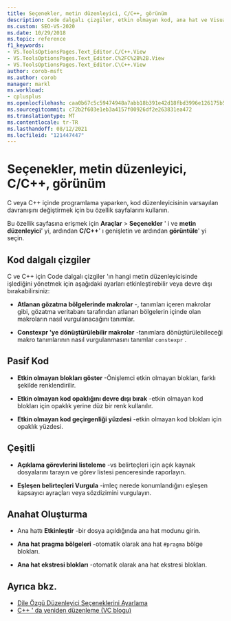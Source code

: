 ```yaml
---
title: Seçenekler, metin düzenleyici, C/C++, görünüm
description: Code dalgalı çizgiler, etkin olmayan kod, ana hat ve Visual Studio içindeki varsayılan davranışı değiştirmek için C/C++ bölümündeki görünüm sayfasını nasıl kullanacağınızı öğrenin.
ms.custom: SEO-VS-2020
ms.date: 10/29/2018
ms.topic: reference
f1_keywords:
- VS.ToolsOptionsPages.Text_Editor.C/C++.View
- VS.ToolsOptionsPages.Text_Editor.C%2FC%2B%2B.View
- VS.ToolsOptionsPages.Text_Editor.C\C++.View
author: corob-msft
ms.author: corob
manager: markl
ms.workload:
- cplusplus
ms.openlocfilehash: caa0b67c5c59474948a7abb18b391e42d18fbd3996e126175b5990bf63766a81
ms.sourcegitcommit: c72b2f603e1eb3a4157f00926df2e263831ea472
ms.translationtype: MT
ms.contentlocale: tr-TR
ms.lasthandoff: 08/12/2021
ms.locfileid: "121447447"
---
```

# <a name="options-text-editor-cc-view"></a>Seçenekler, metin düzenleyici, C/C++, görünüm

C veya C++ içinde programlama yaparken, kod düzenleyicisinin varsayılan davranışını değiştirmek için bu özellik sayfalarını kullanın.

Bu özellik sayfasına erişmek için **Araçlar**  >  **Seçenekler** ' i ve **metin düzenleyici**' yi, ardından **C/C++**' ı genişletin ve ardından **görüntüle**' yi seçin.

## <a name="code-squiggles"></a>Kod dalgalı çizgiler

C ve C++ için Code dalgalı çizgiler 'ın hangi metin düzenleyicisinde işlediğini yönetmek için aşağıdaki ayarları etkinleştirebilir veya devre dışı bırakabilirsiniz:

- **Atlanan gözatma bölgelerinde makrolar** -, tanımları içeren makrolar gibi, gözatma veritabanı tarafından atlanan bölgelerin içinde olan makroların nasıl vurgulanacağını tanımlar.

- **Constexpr 'ye dönüştürülebilir makrolar** -tanımlara dönüştürülebileceği makro tanımlarının nasıl vurgulanmasını tanımlar `constexpr` .

## <a name="inactive-code"></a>Pasif Kod

- **Etkin olmayan blokları göster** -Önişlemci etkin olmayan blokları, farklı şekilde renklendirilir.

- **Etkin olmayan kod opaklığını devre dışı bırak** -etkin olmayan kod blokları için opaklık yerine düz bir renk kullanılır.

- **Etkin olmayan kod geçirgenliği yüzdesi** -etkin olmayan kod blokları için opaklık yüzdesi.

## <a name="miscellaneous"></a>Çeşitli

- **Açıklama görevlerini listeleme** -vs belirteçleri için açık kaynak dosyalarını tarayın ve görev listesi penceresinde raporlayın.

- **Eşleşen belirteçleri Vurgula** -imleç nerede konumlandığını eşleşen kapsayıcı ayraçları veya sözdizimini vurgulayın.

## <a name="outlining"></a>Anahat Oluşturma

- Ana hattı **Etkinleştir** -bir dosya açıldığında ana hat modunu girin.

- **Ana hat pragma bölgeleri** -otomatik olarak ana hat `#pragma` bölge blokları.

- **Ana hat ekstresi blokları** -otomatik olarak ana hat ekstresi blokları.

## <a name="see-also"></a>Ayrıca bkz.

- [Dile Özgü Düzenleyici Seçeneklerini Ayarlama](../../ide/reference/setting-language-specific-editor-options.md)
- [C++ ' da yeniden düzenleme (VC blogu)](https://devblogs.microsoft.com/cppblog/all-about-c-refactoring-in-visual-studio-2015-preview/)
